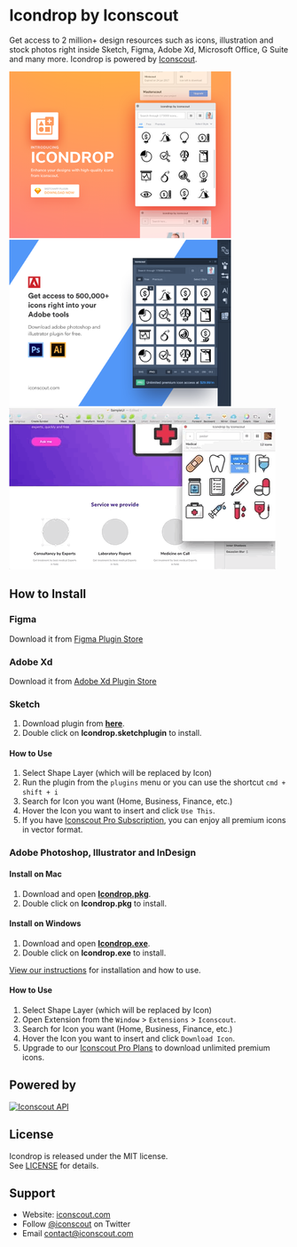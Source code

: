 # Icondrop by Iconscout
Get access to 2 million+ design resources such as icons, illustration and stock photos right inside Sketch, Figma, Adobe Xd, Microsoft Office, G Suite and many more. Icondrop is powered by [Iconscout](https://iconscout.com/?utm_source=icondrop).

<a href="https://iconscout.com/icondrop?utm_source=icondrop">
	<img src="Icondrop-sketch-cover.png?raw=true" alt="Icondrop Sketch Plugin by Iconscout" width="400" /><img src="Icondrop-adobe-cover.png?raw=true" alt="Icondrop Adobe Plugin by Iconscout" width="400" />
</a>

<a href="https://iconscout.com/icondrop?utm_source=icondrop">
	<img src="Icondrop.gif?raw=true" alt="Icondrop Sketch Plugin by Iconscout" width="480" />
</a>

## How to Install
### Figma
Download it from [Figma Plugin Store](https://www.figma.com/c/plugin/744098704933821409/Iconscout)

### Adobe Xd
Download it from [Adobe Xd Plugin Store](https://xd.adobelanding.com/en/xd-plugin-download/?name=570d8b62)

### Sketch
1. Download plugin from **[here](https://github.com/Iconscout/icondrop/releases)**.
2. Double click on **Icondrop.sketchplugin** to install.  

#### How to Use
1. Select Shape Layer (which will be replaced by Icon)
2. Run the plugin from the `plugins` menu or you can use the shortcut `cmd + shift + i`
3. Search for Icon you want (Home, Business, Finance, etc.)
4. Hover the Icon you want to insert and click `Use This`.
5. If you have <a href="https://iconscout.com/pro-plans?utm_source=icondrop">Iconscout Pro Subscription</a>, you can enjoy all premium icons in vector format.

### Adobe Photoshop, Illustrator and InDesign
#### Install on Mac
1. Download and open **[Icondrop.pkg](https://github.com/Iconscout/icondrop/releases)**.
2. Double click on **Icondrop.pkg** to install.  

#### Install on Windows
1. Download and open **[Icondrop.exe](https://github.com/Iconscout/icondrop/releases)**.
2. Double click on **Icondrop.exe** to install.  

<a href="https://iconscout.com/blog/icondrop-how-to-install-and-use/?utm_source=github">View our instructions</a> for installation and how to use.

#### How to Use
1. Select Shape Layer (which will be replaced by Icon)
2. Open Extension from the `Window` > `Extensions` > `Iconscout`.
3. Search for Icon you want (Home, Business, Finance, etc.)
4. Hover the Icon you want to insert and click `Download Icon`.
5. Upgrade to our <a href="https://iconscout.com/pro-plans?utm_source=icondrop">Iconscout Pro Plans</a> to download unlimited premium icons.

## Powered by
<a href="https://iconscout.com/?utm_source=icondrop">
	<img height="40" src="https://iconscout.com/assets/images/iconscout-logo.svg" alt="Iconscout API" title="Iconscout API" />
</a>

## License
Icondrop is released under the MIT license.  
See [LICENSE](https://github.com/Iconscout/icondrop/blob/master/LICENSE/) for details.

## Support 
* Website: [iconscout.com](https://iconscout.com/?utm_source=icondrop)
* Follow [@iconscout](http://twitter.com/iconscout) on Twitter
* Email <contact@iconscout.com>
